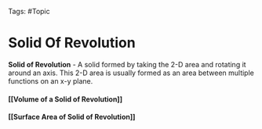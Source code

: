 Tags: #Topic 

# Solid Of Revolution

**Solid of Revolution** - A solid formed by taking the 2-D area and rotating it around an axis. This 2-D area is usually formed as an area between multiple functions on an x-y plane.

#### [[Volume of a Solid of Revolution]]
#### [[Surface Area of Solid of Revolution]]